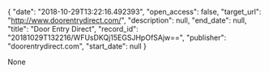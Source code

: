 {
  "date": "2018-10-29T13:22:16.492393", 
  "open_access": false, 
  "target_url": "http://www.doorentrydirect.com/", 
  "description": null, 
  "end_date": null, 
  "title": "Door Entry Direct", 
  "record_id": "20181029T132216/WFUsDKQj15EGSJHpOfSAjw==", 
  "publisher": "doorentrydirect.com", 
  "start_date": null
}

None